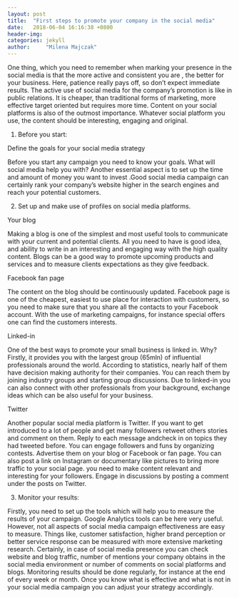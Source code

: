 ```yaml
---
layout: post
title:  "First steps to promote your company in the social media"
date:   2018-06-04 16:16:38 +0800
header-img: 
categories: jekyll
author:     "Milena Majczak"
---
```

One thing, which you need to remember when  marking your presence in the social media is that  the more active and consistent you are , the better for your business.  Here, patience really pays off, so don’t expect immediate results. The active use of social media for the company’s promotion is like  in  public relations. It is cheaper, than traditional forms of marketing, more effective target oriented  but requires more time.  Content  on your social platforms is  also of the outmost importance. Whatever social platform  you use,  the content  should be interesting, engaging and original.

1.  Before you start:

Define the goals for your social media strategy

Before you start any campaign you need to  know your goals. What will social media help you with? Another essential  aspect is to set up  the time and amount of money  you want to invest .Good social media campaign can certainly rank your company’s website higher in the search engines and reach your potential customers.

2.  Set up and make use of profiles on social media platforms.

Your blog

Making a  blog is one of the simplest and most useful tools to communicate with your current and potential clients. All you need to have is good idea, and ability to write in an interesting and  engaging way with the high quality content. Blogs can be a good way to promote upcoming products and services and to measure clients expectations as they give feedback.

Facebook fan page

The content on the blog should be continuously updated.  Facebook page is one of the cheapest, easiest to use place  for interaction with customers, so you need to make sure that you share all the contacts to your Facebook account.  With the use of marketing campaigns, for instance special offers one can find the customers interests.

Linked-in

One of the best ways to promote your small business is linked in.  Why? Firstly, it  provides you with the largest group (65mln) of influential professionals around the world. According to statistics, nearly  half of them have decision making authority  for their companies.  You can reach them by joining industry groups and starting group discussions. Due to linked-in you can also connect with  other professionals from your background, exchange ideas which can be also useful for your business.

Twitter

Another  popular social media platform is Twitter. If you want to  get introduced to a lot of people and get many followers retweet others stories and comment on them. Reply to each message andcheck in on topics  they had tweeted before. You can engage followers and funs by organizing contests. Advertise them on your blog or Facebook or fan page. You can also post a link on Instagram or documentary like pictures to bring more traffic to your social page. you need  to make content relevant and interesting for your followers. Engage in discussions by posting a comment under  the posts on Twitter.

3.  Monitor your results:

Firstly, you  need to set up the tools which will help you  to measure the results of your  campaign.  Google Analytics tools can be here very useful. However, not all aspects of social media campaign effectiveness are easy to measure. Things  like, customer satisfaction,  higher brand perception or better service response can be measured  with more extensive marketing research.  Certainly, in case of social media presence you can check website and blog traffic, number of mentions your company obtains in the social media environment or number of comments on social platforms and blogs. Monitoring results should be done regularly, for instance at the end of  every week or month.  Once you know what is effective and what is not in your  social media campaign you can adjust your strategy accordingly.
